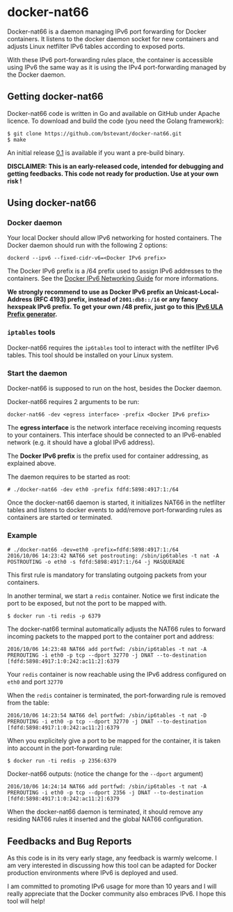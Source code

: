 # docker-nat66
Docker-nat66 is a daemon managing IPv6 port forwarding for Docker containers. It listens to the docker daemon socket for new containers and adjusts Linux netfilter IPv6 tables according to exposed ports.

With these IPv6 port-forwarding rules place, the container is accessible using IPv6 the same way as it is using the IPv4 port-forwarding managed by the Docker daemon.

## Getting docker-nat66
Docker-nat66 code is written in Go and available on GitHub under Apache licence. To download and build the code (you need the Golang framework):
````
$ git clone https://github.com/bstevant/docker-nat66.git
$ make
````
An initial release [0.1](https://github.com/bstevant/docker-nat66/releases/tag/0.1) is available if you want a pre-build binary.

**DISCLAIMER: This is an early-released code, intended for debugging and getting feedbacks. This code not ready for production. Use at your own risk !**

## Using docker-nat66

### Docker daemon
Your local Docker should allow IPv6 networking for hosted containers. The Docker daemon should run with the following 2 options:
````
dockerd --ipv6 --fixed-cidr-v6=<Docker IPv6 prefix>
````
The Docker IPv6 prefix is a /64 prefix used to assign IPv6 addresses to the containers. See the [Docker IPv6 Networking Guide](https://docs.docker.com/engine/userguide/networking/default_network/ipv6/) for more informations.

**We strongly recommend to use as Docker IPv6 prefix an Unicast-Local-Address (RFC 4193) prefix, instead of `2001:db8::/16` or any fancy hexspeak IPv6 prefix. To get your own /48 prefix, just go to this [IPv6 ULA Prefix generator](http://unique-local-ipv6.com/).**

### `iptables` tools
Docker-nat66 requires the `ip6tables` tool to interact with the netfilter IPv6 tables. This tool should be installed on your Linux system.

### Start the daemon
Docker-nat66 is supposed to run on the host, besides the Docker daemon.

Docker-nat66 requires 2 arguments to be run:
````
docker-nat66 -dev <egress interface> -prefix <Docker IPv6 prefix>
````
The **egress interface** is the network interface receiving incoming requests to your containers. This interface should be connected to an IPv6-enabled network (e.g. it should have a global IPv6 address).

The **Docker IPv6 prefix** is the prefix used for container addressing, as explained above. 

The daemon requires to be started as root:
````
# ./docker-nat66 -dev eth0 -prefix fdfd:5898:4917:1:/64
````
Once the docker-nat66 daemon is started, it initializes NAT66 in the netfilter tables and listens to docker events to add/remove port-forwarding rules as containers are started or terminated.

### Example
````
# ./docker-nat66 -dev=eth0 -prefix=fdfd:5898:4917:1:/64
2016/10/06 14:23:42 NAT66 set postrouting: /sbin/ip6tables -t nat -A POSTROUTING -o eth0 -s fdfd:5898:4917:1:/64 -j MASQUERADE
````
This first rule is mandatory for translating outgoing packets from your containers.

In another terminal, we start a `redis` container. Notice we first indicate the port to be exposed, but not the port to be mapped with.
````
$ docker run -ti redis -p 6379
````
The docker-nat66 terminal automatically adjusts the NAT66 rules to forward incoming packets to the mapped port to the container port and address:
````
2016/10/06 14:23:48 NAT66 add portfwd: /sbin/ip6tables -t nat -A PREROUTING -i eth0 -p tcp --dport 32770 -j DNAT --to-destination [fdfd:5898:4917:1:0:242:ac11:2]:6379
````
Your `redis` container is now reachable using the IPv6 address configured on `eth0` and port `32770`

When the `redis` container is terminated, the port-forwarding rule is removed from the table:
````
2016/10/06 14:23:54 NAT66 del portfwd: /sbin/ip6tables -t nat -D PREROUTING -i eth0 -p tcp --dport 32770 -j DNAT --to-destination [fdfd:5898:4917:1:0:242:ac11:2]:6379
````
When you explicitely give a port to be mapped for the container, it is taken into account in the port-forwarding rule:
````
$ docker run -ti redis -p 2356:6379
````
Docker-nat66 outputs: (notice the change for the `--dport` argument)
````
2016/10/06 14:24:14 NAT66 add portfwd: /sbin/ip6tables -t nat -A PREROUTING -i eth0 -p tcp --dport 2356 -j DNAT --to-destination [fdfd:5898:4917:1:0:242:ac11:2]:6379
````
When the docker-nat66 daemon is terminated, it should remove any residing NAT66 rules it inserted and the global NAT66 configuration.

## Feedbacks and Bug Reports
As this code is in its very early stage, any feedback is warmly welcome. I am very interested in discussing how this tool can be adapted for Docker production environments where IPv6 is deployed and used.

I am committed to promoting IPv6 usage for more than 10 years and I will really appreciate that the Docker community also embraces IPv6. I hope this tool will help!

